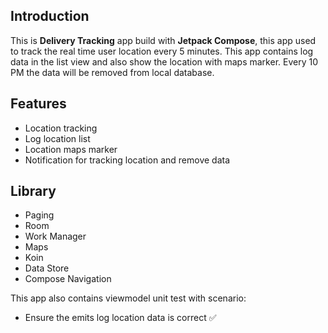 ## Introduction
This is **Delivery Tracking** app build with **Jetpack Compose**, this app used to track the real time user location every 5 minutes.
This app contains log data in the list view and also show the location with maps marker. Every 10 PM the data will be removed from local database.

## Features
* Location tracking
* Log location list
* Location maps marker
* Notification for tracking location and remove data

## Library
* Paging
* Room
* Work Manager
* Maps
* Koin
* Data Store
* Compose Navigation

This app also contains viewmodel unit test with scenario:
* Ensure the emits log location data is correct ✅
